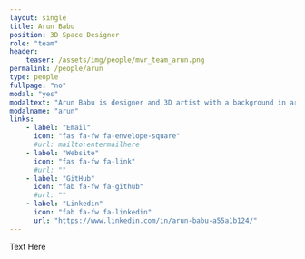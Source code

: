 ```yaml
---
layout: single
title: Arun Babu
position: 3D Space Designer
role: "team"
header:
    teaser: /assets/img/people/mvr_team_arun.png
permalink: /people/arun
type: people
fullpage: "no"
modal: "yes"
modaltext: "Arun Babu is designer and 3D artist with a background in architecture. He has a masters degree in Transportation Design from IDC School of Design, IIT Bombay."
modalname: "arun"
links:
    - label: "Email"
      icon: "fas fa-fw fa-envelope-square"
      #url: mailto:entermailhere
    - label: "Website"
      icon: "fas fa-fw fa-link"
      #url: ""
    - label: "GitHub"
      icon: "fab fa-fw fa-github"
      #url: ""
    - label: "Linkedin"
      icon: "fab fa-fw fa-linkedin"
      url: "https://www.linkedin.com/in/arun-babu-a55a1b124/"
---
```


Text Here



